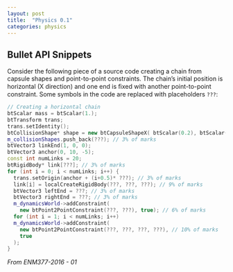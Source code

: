 ```yaml
---
layout: post
title:  "Physics 0.1"
categories: physics
---
```


## Bullet API Snippets

Consider the following piece of a source code creating a chain from capsule shapes and point-to-point constraints.
The chain’s initial position is horizontal (X direction) and one end is ﬁxed with another point-to-point constraint.
Some symbols in the code are replaced with placeholders `???`:

```c++
// Creating a horizontal chain
btScalar mass = btScalar(1.);
btTransform trans;
trans.setIdentity();
btCollisionShape* shape = new btCapsuleShapeX( btScalar(0.2), btScalar(0.6) );
m_collisionShapes.push_back(???); // 3% of marks
btVector3 linkEnd(1, 0, 0);
btVector3 anchor(0, 10, -5);
const int numLinks = 20;
btRigidBody* link[???]; // 3% of marks
for (int i = 0; i < numLinks; i++) {
  trans.setOrigin(anchor + (i+0.5)* ???); // 3% of marks
  link[i] = localCreateRigidBody(???, ???, ???); // 9% of marks
  btVector3 leftEnd = ???; // 3% of marks
  btVector3 rightEnd = ???; // 3% of marks
  m_dynamicsWorld->addConstraint(
    new btPoint2PointConstraint(???, ???), true); // 6% of marks
  for (int i = 1; i < numLinks; i++)
  m_dynamicsWorld->addConstraint(
    new btPoint2PointConstraint(???, ???, ???, ???), // 10% of marks
    true
  );
}
```
*From ENM377-2016 - 01*

